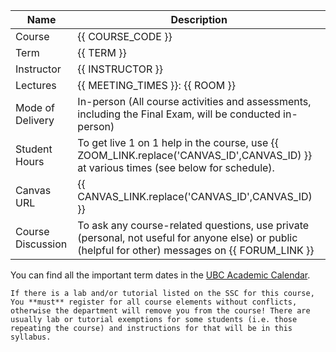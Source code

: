 
| Name       | Description                     |
|------------|---------------------------------|
| Course            | {{ COURSE_CODE }}               |
| Term              | {{ TERM }}                      |
| Instructor        | {{ INSTRUCTOR }}                |
| Lectures          | {{ MEETING_TIMES }}: {{ ROOM }} |
| Mode of Delivery  | In-person (All course activities and assessments, including the Final Exam, will be conducted in-person) |
| Student Hours     | To get live 1 on 1 help in the course, use {{ ZOOM_LINK.replace('CANVAS_ID',CANVAS_ID) }} at various times (see below for schedule).               |
| Canvas URL        | {{ CANVAS_LINK.replace('CANVAS_ID',CANVAS_ID) }}                                                                                                   |
| Course Discussion | To ask any course-related questions, use private (personal, not useful for anyone else) or public (helpful for other) messages on {{ FORUM_LINK }} |

You can find all the important term dates in the [UBC Academic Calendar](https://vancouver.calendar.ubc.ca/dates-and-deadlines).

```{warning}
If there is a lab and/or tutorial listed on the SSC for this course, You **must** register for all course elements without conflicts, otherwise the department will remove you from the course! There are usually lab or tutorial exemptions for some students (i.e. those repeating the course) and instructions for that will be in this syllabus.
```
